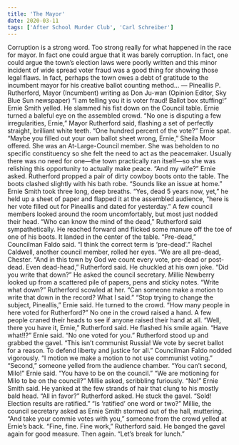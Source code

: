 ```yaml
---
title: 'The Mayor'
date: 2020-03-11
tags: ['After School Murder Club', 'Carl Schreiber']
---
```


Corruption is a strong word. Too strong really for what happened in the race for mayor. In fact one could argue that it was barely corruption. In fact, one could argue the town’s election laws were poorly written and this minor incident of wide spread voter fraud was a good thing for showing those legal flaws. In fact, perhaps the town owes a debt of gratitude to the incumbent mayor for his creative ballot counting method... — Pineallis P. Rutherford, Mayor (Incumbent) writing as Don Ju-wan (Opinion Editor, Sky Blue Sun newspaper) “I am telling you it is voter fraud!  Ballot box stuffing!” Ernie Smith yelled.  He slammed his fist down on the Council table.  Ernie turned a baleful eye on the assembled crowd. “No one is disputing a few irregularities, Ernie,” Mayor Rutherford said, flashing a set of perfectly straight, brilliant white teeth. “One hundred percent of the vote?” Ernie spat. “Maybe you filled out your own ballot sheet wrong, Ernie,” Sheila Moor offered.  She was an At-Large-Council member.  She was beholden to no specific constituency so she felt the need to act as the peacemaker.  Usually there was no need for one—the town practically ran itself—so she was relishing this opportunity to actually make peace. “And my wife?” Ernie asked. Rutherford propped a pair of dirty cowboy boots onto the table. The boots clashed slightly with his bath robe. “Sounds like an issue at home.” Ernie Smith took three long, deep breaths. “Yes, dead 5 years now, yet,” he held up a sheet of paper and flapped it at the assembled audience, “here is her vote filled out for Pineallis and dated for yesterday.” A few council members looked around the room uncomfortably, but most just nodded their head. “Who can know the mind of the dead,” Rutherford said sympathetically. He reached forward and flicked some manure off the toe of one of his boots.  It landed in the center of the table. “Pre-dead,” Councilman Faldo said. “I think the correct term is ‘pre-dead’.” Rachel Caldwell, another council member, rolled her eyes. “We are all pre-dead, Chester. “And in this town by God we count every vote, pre-dead or post-dead.  Even dead-head,” Rutherford said.  He chuckled at his own joke.  “Did you write that down?” He asked the council secretary. Millie Newberry looked up from a scattered pile of papers, pens and sticky notes.  “Write what down?” Rutherford scowled at her. “Can someone make a motion to write that down in the record?  What I said.” “Stop trying to change the subject, Pineallis,” Ernie said.  He turned to the crowd.  “How many people in here voted for Rutherford?” No one in the crowd raised a hand. A few people craned their heads to see if anyone raised their hand at all. “Well, there you have it, Ernie,” Rutherford said. He flashed his smile again. “Have what!!?” Ernie said.  “No one voted for you.” Rutherford stood up and grabbed the gavel. “This isn’t communist Russia! We vote by secret ballot for a reason.  To defend liberty and justice for all.” Councilman Faldo nodded vigorously.  “I motion we make a motion to not use communist voting.” “Second,” someone yelled from the audience chamber. “You can’t second, Milo!” Ernie said.  “You have to be on the council.” “We are motioning for Milo to be on the council?” Millie asked, scribbling furiously. “No!” Ernie Smith said.  He yanked at the few strands of hair that clung to his mostly bald head. “All in favor?” Rutherford asked. He stuck the gavel. “Sold! Election results are ratified.” “Is ‘ratified’ one word or two?” Millie, the council secretary asked as Ernie Smith stormed out of the hall, muttering. “And take your commie votes with you,” someone from the crowd yelled at Ernie’s back. “Fine, fine. Fine work,” Rutherford said. He banged the gavel again for good measure. Then again. “Let’s break for lunch.”
